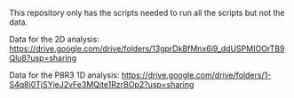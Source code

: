 This repository only has the scripts needed to run all the scripts but not the data.

Data for the 2D analysis:
https://drive.google.com/drive/folders/13gprDkBfMnx6i9_ddUSPMIOOrTB9Qlu8?usp=sharing

Data for the P8R3 1D analysis:
https://drive.google.com/drive/folders/1-S4q8j0TjSYjeJ2vFe3MQite1RzrBOp2?usp=sharing 
